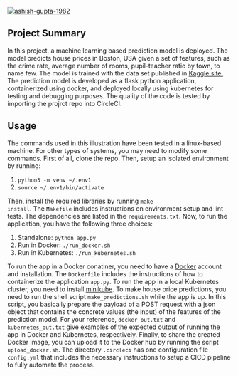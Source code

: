 [![ashish-gupta-1982](https://circleci.com/gh/ashish-gupta-1982/UdacityProject4.svg?style=svg)](https://app.circleci.com/pipelines/github/ashish-gupta-1982/UdacityProject4?branch=master)

## Project Summary

In this project, a machine learning based prediction model is deployed. The model predicts house prices in Boston, USA given a set of features, such as the crime rate, average number of rooms, pupil-teacher ratio by town, to name few. The model is trained with the data set published in <a href="https://www.kaggle.com/c/boston-housing" class="mw-redirect" title="Kaggle site">Kaggle site.</a> The prediction model is developed as a flask python application, containerized using docker, and deployed locally using kubernetes for testing and debugging purposes. The quality of the code is tested by importing the projrct repo into CircleCI.

## Usage

The commands used in this illustration have been tested in a linux-based machine. For other types of systems, you may need to modify some commands. First of all, clone the repo. Then, setup an isolated environment by running:

1. <code>python3 -m venv ~/.env1</code>
2. <code>source ~/.env1/bin/activate</code>

Then, install the required libraries by running <code>make install</code>. The `Makefile` includes instructions on environment setup and lint tests. The dependencies are listed in the <code>requirements.txt</code>. Now, to run the application, you have the following three choices:

1. Standalone: `python app.py`
2. Run in Docker: `./run_docker.sh`
3. Run in Kubernetes: `./run_kubernetes.sh`

To run the app in a Docker conatiner, you need to have a [Docker](https://www.docker.com) account and installation. The `Dockerfile` includes the instructions of how to containerize the application `app.py`. To run the app in a local Kubernetes cluster, you need to install [minikube](https://kubernetes.io/docs/tasks/tools/install-minikube/). To make house price predictions, you need to run the shell script `make_predictions.sh` while the app is up. In this script, you basically prepare the payload of a POST request with a json object that contains the concrete values (the input) of the features of the prediction model. For your reference, `docker_out.txt` and `kubernetes_out.txt` give examples of the expected output of running the app in Docker and Kubernetes, respectively. Finally, to share the created Docker image, you can upload it to the Docker hub by running the script `upload_docker.sh`. The directory `.circleci` has one configuration file `config.yml` that includes the necessary instructions to setup a CICD pipeline to fully automate the process.
